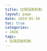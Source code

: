 ```yaml
---
title: 垃圾回收机制
layout: page
date: 2019-05-28
toc: true
categories: 
- JAVA
tags: 
- 垃圾回收机制
---
```


<!-- more-->


